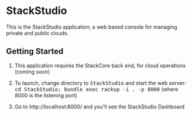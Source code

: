 StackStudio
===========

This is the StackStudio application; a web based console for managing
private and public clouds.

Getting Started
---------------

1. This application requires the StackCore back end, for cloud operations (coming soon)

2. To launch, change directory to <tt>StackStudio</tt> and start the web server:
       <tt>cd StackStudio; bundle exec rackup -i . -p 8000</tt>
       (where 8000 is the listening port)

3. Go to http://localhost:8000/ and you'll see the StackStudio Dashboard

